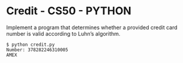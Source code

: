 # Credit - CS50 - PYTHON

Implement a program that determines whether a provided credit card number is valid according to Luhn’s algorithm.
```
$ python credit.py
Number: 378282246310005
AMEX
```

